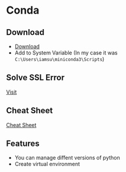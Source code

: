 # Conda

## Download

- [Download](https://docs.conda.io/en/latest/miniconda.html)
- Add to System Variable (In my case it was `C:\Users\iamsu\miniconda3\Scripts`)

## Solve SSL Error

[Visit](https://stackoverflow.com/questions/50125472/issues-with-installing-python-libraries-on-windows-condahttperror-http-000-co)

## Cheat Sheet

[Cheat Sheet](https://docs.conda.io/projects/conda/en/4.6.0/_downloads/52a95608c49671267e40c689e0bc00ca/conda-cheatsheet.pdf)

## Features

- You can manage diffent versions of python
- Create virtual environment

